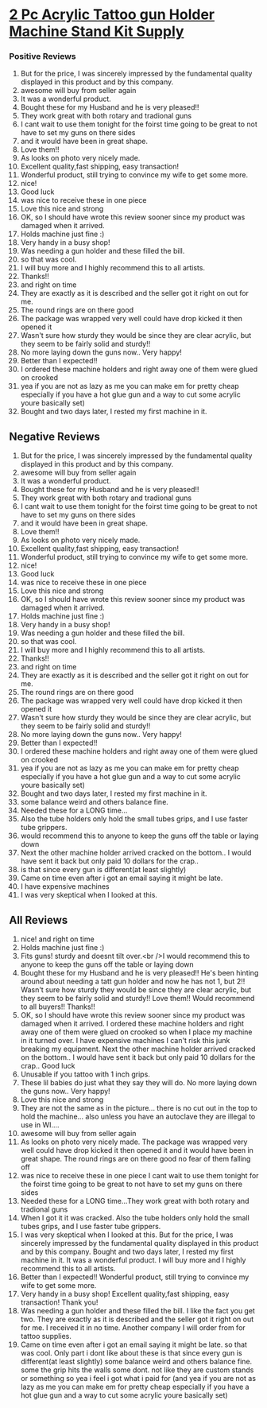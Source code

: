 # [2 Pc Acrylic Tattoo gun Holder Machine Stand Kit Supply](https://products.checkmycream.com/products/2-Pc-Acrylic-Tattoo-gun-Holder-Machine-Stand-Kit-Supply.html)

### Positive Reviews

<ol>
      <li>But for the price, I was sincerely impressed by the fundamental quality displayed in this product and by this company.</li>
      <li>awesome will buy from seller again</li>
      <li>It was a wonderful product.</li>
      <li>Bought these for my Husband and he is very pleased!!</li>
      <li>They work great with both rotary and tradional guns</li>
      <li>I cant wait to use them tonight for the foirst time going to be great to not have to set my guns on there sides</li>
      <li>and it would have been in great shape.</li>
      <li>Love them!!</li>
      <li>As looks on photo very nicely made.</li>
      <li>Excellent quality,fast shipping, easy transaction!</li>
      <li>Wonderful product, still trying to convince my wife to get some more.</li>
      <li>nice!</li>
      <li>Good luck</li>
      <li>was nice to receive these in one piece</li>
      <li>Love this nice and strong</li>
      <li>OK, so I should have wrote this review sooner since my product was damaged when it arrived.</li>
      <li>Holds machine just fine :)</li>
      <li>Very handy in a busy shop!</li>
      <li>Was needing a gun holder and these filled the bill.</li>
      <li>so that was cool.</li>
      <li>I will buy more and I highly recommend this to all artists.</li>
      <li>Thanks!!</li>
      <li>and right on time</li>
      <li>They are exactly as it is described and the seller got it right on out for me.</li>
      <li>The round rings are on there good</li>
      <li>The package was wrapped very well could have drop kicked it then opened it</li>
      <li>Wasn&#x27;t sure how sturdy they would be since they are clear acrylic, but they seem to be fairly solid and sturdy!!</li>
      <li>No more laying down the guns now.. Very happy!</li>
      <li>Better than I expected!!  </li>
      <li>I ordered these machine holders and right away one of them were glued on crooked</li>
      <li>yea if you are not as lazy as me you can make em for pretty cheap especially if you have a hot glue gun and a way to cut some acrylic youre basically set)</li>
      <li>Bought and two days later, I rested my first machine in it.</li>
</ol>


<h2>Negative Reviews</h2>
<ol>
<li> But for the price, I was sincerely impressed by the fundamental quality displayed in this product and by this company.</li>
<li> awesome will buy from seller again</li>
<li> It was a wonderful product.</li>
<li> Bought these for my Husband and he is very pleased!!</li>
<li> They work great with both rotary and tradional guns</li>
<li> I cant wait to use them tonight for the foirst time going to be great to not have to set my guns on there sides</li>
<li> and it would have been in great shape.</li>
<li> Love them!!</li>
<li> As looks on photo very nicely made.</li>
<li> Excellent quality,fast shipping, easy transaction!</li>
<li> Wonderful product, still trying to convince my wife to get some more.</li>
<li> nice!</li>
<li> Good luck</li>
<li> was nice to receive these in one piece</li>
<li> Love this nice and strong</li>
<li> OK, so I should have wrote this review sooner since my product was damaged when it arrived.</li>
<li> Holds machine just fine :)</li>
<li> Very handy in a busy shop!</li>
<li> Was needing a gun holder and these filled the bill.</li>
<li> so that was cool.</li>
<li> I will buy more and I highly recommend this to all artists.</li>
<li> Thanks!!</li>
<li> and right on time</li>
<li> They are exactly as it is described and the seller got it right on out for me.</li>
<li> The round rings are on there good</li>
<li> The package was wrapped very well could have drop kicked it then opened it</li>
<li> Wasn&#x27;t sure how sturdy they would be since they are clear acrylic, but they seem to be fairly solid and sturdy!!</li>
<li> No more laying down the guns now.. Very happy!</li>
<li> Better than I expected!!  </li>
<li> I ordered these machine holders and right away one of them were glued on crooked</li>
<li> yea if you are not as lazy as me you can make em for pretty cheap especially if you have a hot glue gun and a way to cut some acrylic youre basically set)</li>
<li> Bought and two days later, I rested my first machine in it.</li>
<li> some balance weird and others balance fine.</li>
<li> Needed these for a LONG time...</li>
<li> Also the tube holders only hold the small tubes grips,  and I use faster tube grippers.</li>
<li> would recommend this to anyone to keep the guns off the table or laying down</li>
<li> Next the other machine holder arrived cracked on the bottom.. I would have sent it back but only paid 10 dollars for the crap..  </li>
<li> is that since every gun is different(at least slightly)</li>
<li> Came on time even after i got an email saying it might be late.</li>
<li> I have expensive machines</li>
<li> I was very skeptical when I looked at this.</li>
</ol>

<h2>All Reviews</h2>

<ol>
    <li> nice! and right on time</li>
    <li> Holds machine just fine :)</li>
    <li> Fits guns! sturdy and doesnt tilt over.&lt;br /&gt;I would recommend this to anyone to keep the guns off the table or laying down</li>
    <li> Bought these for my Husband and he is very pleased!! He&#x27;s been hinting around about needing a tatt gun holder and now he has not 1, but 2!! Wasn&#x27;t sure how sturdy they would be since they are clear acrylic, but they seem to be fairly solid and sturdy!! Love them!! Would recommend to all buyers!! Thanks!!</li>
    <li> OK, so I should have wrote this review sooner since my product was damaged when it arrived. I ordered these machine holders and right away one of them were glued on crooked so when I place my machine in it turned over.  I have expensive machines I can&#x27;t risk this junk breaking my equipment. Next the other machine holder arrived cracked on the bottom.. I would have sent it back but only paid 10 dollars for the crap..  Good luck</li>
    <li> Unusable if you tattoo with 1 inch grips.</li>
    <li> These lil babies do just what they say they will do. No more laying down the guns now.. Very happy!</li>
    <li> Love this nice and strong</li>
    <li> They are not the same as in the picture...  there is no cut out in the top to hold the machine...  also unless you have an autoclave they are illegal to use in WI....</li>
    <li> awesome will buy from seller again</li>
    <li> As looks on photo very nicely made. The package was wrapped very well could have drop kicked it then opened it and it would have been in great shape. The round rings are on there good no fear of them falling off</li>
    <li> was nice to receive these in one piece I cant wait to use them tonight for the foirst time going to be great to not have to set my guns on there sides</li>
    <li> Needed these for a LONG time...They work great with both rotary and tradional guns</li>
    <li> When I got it it was cracked.  Also the tube holders only hold the small tubes grips,  and I use faster tube grippers.</li>
    <li> I was very skeptical when I looked at this. But for the price, I was sincerely impressed by the fundamental quality displayed in this product and by this company. Bought and two days later, I rested my first machine in it. It was a wonderful product. I will buy more and I highly recommend this to all artists.</li>
    <li> Better than I expected!!  Wonderful product, still trying to convince my wife to get some more.</li>
    <li> Very handy in a busy shop! Excellent quality,fast shipping, easy transaction! Thank you!</li>
    <li> Was needing a gun holder and these filled the bill. I like the fact you get two. They are exactly as it is described and the seller got it right on out for me. I received it in no time. Another company I will order from for tattoo supplies.</li>
    <li> Came on time even after i got an email saying it might be late. so that was cool. Only part i dont like about these is that since every gun is different(at least slightly) some balance weird and others balance fine. some the grip hits the walls some dont. not like they are custom stands or something so yea i feel i got what i paid for (and yea if you are not as lazy as me you can make em for pretty cheap especially if you have a hot glue gun and a way to cut some acrylic youre basically set)</li>
</ol>





